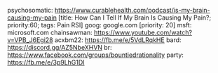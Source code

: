 psychosomatic: https://www.curablehealth.com/podcast/is-my-brain-causing-my-pain [title: How Can I Tell If My Brain Is Causing My Pain?; priority:60; tags: Pain RSI]
goog: google.com [priority: 20]
msft: microsoft.com
chainsawman: https://www.youtube.com/watch?v=VPB_J6Egi28
acxbm22: https://fb.me/e/5VdLRqkHE
bard: https://discord.gg/AZ5NbeXHVN
br: https://www.facebook.com/groups/bountiedrationality
party: https://fb.me/e/3p9LhG1DI

